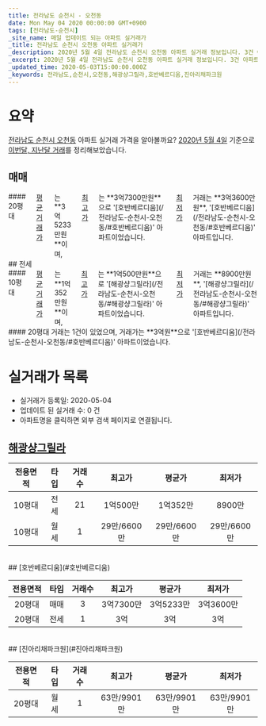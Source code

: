 ```yaml
---
title: 전라남도 순천시 - 오천동
date: Mon May 04 2020 00:00:00 GMT+0900
tags: [전라남도-순천시]
_site_name: 매일 업데이트 되는 아파트 실거래가
_title: 전라남도 순천시 오천동 아파트 실거래가
_description: 2020년 5월 4일 전라남도 순천시 오천동 아파트 실거래 정보입니다. 3건 아파트 정보가 있습니다.
_excerpt: 2020년 5월 4일 전라남도 순천시 오천동 아파트 실거래 정보입니다. 3건 아파트 정보가 있습니다.
_updated_time: 2020-05-03T15:00:00.000Z
_keywords: 전라남도,순천시,오천동,해광샹그릴라,호반베르디움,진아리채파크원
---
```





# 요약
<ins>전라남도 순천시 오천동</ins> 아파트 실거래 가격을 알아볼까요? <ins>2020년 5월 4일</ins> 기준으로 <ins>이번달, 지난달 거래</ins>를 정리해보았습니다.

## 매매
<div class="container">
<div class="twelve columns" markdown="1">
#### 20평대
<ins>평균 거래가</ins>는 **3억5233만원**이며, <ins>최고가</ins>는 **3억7300만원**으로 '[호반베르디움](/전라남도-순천시-오천동/#호반베르디움)' 아파트이었습니다. <ins>최저가</ins> 거래는 **3억3600만원**, '[호반베르디움](/전라남도-순천시-오천동/#호반베르디움)' 아파트입니다.
</div>
</div>
## 전세
<div class="container">
<div class="six columns" markdown="1">
#### 10평대
<ins>평균 거래가</ins>는 **1억352만원**이며, <ins>최고가</ins>는 **1억500만원**으로 '[해광샹그릴라](/전라남도-순천시-오천동/#해광샹그릴라)' 아파트이었습니다. <ins>최저가</ins> 거래는 **8900만원**, '[해광샹그릴라](/전라남도-순천시-오천동/#해광샹그릴라)' 아파트입니다.
</div>
<div class="six columns" markdown="1">
#### 20평대
거래는 1건이 있었으며, 거래가는 **3억원**으로 '[호반베르디움](/전라남도-순천시-오천동/#호반베르디움)' 아파트이었습니다.
</div>
</div>



# 실거래가 목록
- 실거래가 등록일: 2020-05-04
- 업데이트 된 실거래 수: 0 건
- 아파트명을 클릭하면 외부 검색 페이지로 연결됩니다.

## [해광샹그릴라](#해광샹그릴라)

|전용면적|타입|거래수|최고가|평균가|최저가|
|:---:|:---:|:---:|:---:|:---:|:---:|
|10평대|<span class="deal-type-2">전세</span>|21|1억500만|1억352만|8900만|
|10평대|<span class="deal-type-3">월세</span>|1|29만/6600만|29만/6600만|29만/6600만|

<br/>
## [호반베르디움](#호반베르디움)

|전용면적|타입|거래수|최고가|평균가|최저가|
|:---:|:---:|:---:|:---:|:---:|:---:|
|20평대|<span class="deal-type-1">매매</span>|3|3억7300만|3억5233만|3억3600만|
|20평대|<span class="deal-type-2">전세</span>|1|3억|3억|3억|

<br/>
## [진아리채파크원](#진아리채파크원)

|전용면적|타입|거래수|최고가|평균가|최저가|
|:---:|:---:|:---:|:---:|:---:|:---:|
|20평대|<span class="deal-type-3">월세</span>|1|63만/9901만|63만/9901만|63만/9901만|

<br/>



